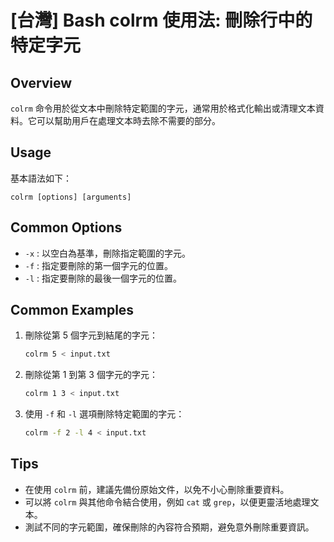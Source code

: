 # [台灣] Bash colrm 使用法: 刪除行中的特定字元

## Overview
`colrm` 命令用於從文本中刪除特定範圍的字元，通常用於格式化輸出或清理文本資料。它可以幫助用戶在處理文本時去除不需要的部分。

## Usage
基本語法如下：
```
colrm [options] [arguments]
```

## Common Options
- `-x` : 以空白為基準，刪除指定範圍的字元。
- `-f` : 指定要刪除的第一個字元的位置。
- `-l` : 指定要刪除的最後一個字元的位置。

## Common Examples
1. 刪除從第 5 個字元到結尾的字元：
   ```bash
   colrm 5 < input.txt
   ```

2. 刪除從第 1 到第 3 個字元的字元：
   ```bash
   colrm 1 3 < input.txt
   ```

3. 使用 `-f` 和 `-l` 選項刪除特定範圍的字元：
   ```bash
   colrm -f 2 -l 4 < input.txt
   ```

## Tips
- 在使用 `colrm` 前，建議先備份原始文件，以免不小心刪除重要資料。
- 可以將 `colrm` 與其他命令結合使用，例如 `cat` 或 `grep`，以便更靈活地處理文本。
- 測試不同的字元範圍，確保刪除的內容符合預期，避免意外刪除重要資訊。